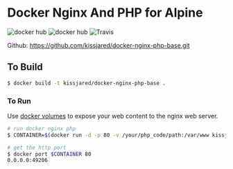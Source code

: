 # Docker Nginx And PHP for Alpine
![docker hub](https://img.shields.io/docker/pulls/kissjared/docker-nginx-php-fpm-base.svg?style=flat-square)
![docker hub](https://img.shields.io/docker/stars/kissjared/docker-nginx-php-fpm-base.svg?style=flat-square)
![Travis](https://img.shields.io/travis/kissjared/docker-nginx-php-base.svg?style=flat-square)

Github: https://github.com/kissjared/docker-nginx-php-base.git
## To Build

``` bash
$ docker build -t kissjared/docker-nginx-php-base .
```

### To Run

Use [docker volumes](http://docs.docker.io/use/working_with_volumes/) to expose
your web content to the nginx web server.

``` bash
# run docker nginx php
$ CONTAINER=$(docker run -d -p 80 -v /your/php_code/path:/var/www kissjared/docker-nginx-php-base)

# get the http port
$ docker port $CONTAINER 80
0.0.0.0:49206
```
